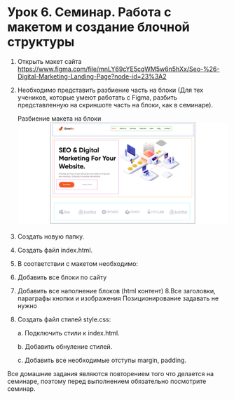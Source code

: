 # Урок 6. Семинар. Работа с макетом и cоздание блочной структуры

1. Открыть макет сайта https://www.figma.com/file/mnLY69cYE5cqWM5w6n5hXx/Seo-%26-Digital-Marketing-Landing-Page?node-id=23%3A2



2. Необходимо представить разбиение часть на блоки (Для тех учеников, которые умеют работать с Figma, разбить представленную на скриншоте часть на блоки, как в семинаре).

	Разбиение макета на блоки ![Figma layout](figma.jpg "Figma layout")

3. Создать новую папку.
4. Создать файл index.html.
5. В соответствии с макетом необходимо:
6. Добавить все блоки по сайту
7. Добавить все наполнение блоков (html контент)
8.Все заголовки, параграфы кнопки и изображения Позиционирование задавать не нужно
9. Создать файл стилей style.css: 
	
	a. Подключить стили к index.html. 
	
	b. Добавить обнуление стилей. 
	
	c. Добавить все необходимые отступы margin, padding. 

Все домашние задания являются повторением того что делается на семинаре, поэтому перед выполнением обязательно посмотрите семинар.